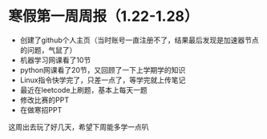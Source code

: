 寒假第一周周报（1.22-1.28）
================================
* 创建了github个人主页（当时账号一直注册不了，结果最后发现是加速器节点的问题，气鼠了）
* 机器学习网课看了10节
* python网课看了20节，又回顾了一下上学期学的知识
* Linux指令快学完了，只差一点了，等学完就上传笔记
* 最近在leetcode上刷题，基本上每天一题
* 修改比赛的PPT
* 在做寒招PPT

这周出去玩了好几天，希望下周能多学一点叭
